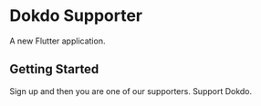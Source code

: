# Dokdo Supporter

A new Flutter application.

## Getting Started

Sign up and then you are one of our supporters.
Support Dokdo.

<a href="https://dokdo.mofa.go.kr/m/eng/img/main/picSlide3.jpg">
